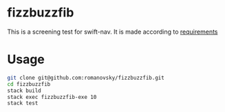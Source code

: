 # fizzbuzzfib
This is a screening test for swift-nav. It is made according to [requirements](https://github.com/swift-nav/screening_questions/blob/master/questions.md#swift-navigation-application-questions)

# Usage

``` bash
git clone git@github.com:romanovsky/fizzbuzzfib.git
cd fizzbuzzfib
stack build
stack exec fizzbuzzfib-exe 10
stack test
```
